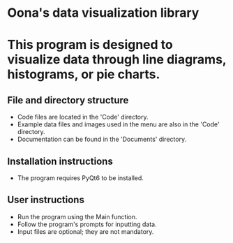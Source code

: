 # Oona's data visualization library

# This program is designed to visualize data through line diagrams, histograms, or pie charts.

## File and directory structure
- Code files are located in the 'Code' directory.
- Example data files and images used in the menu are also in the 'Code' directory.
- Documentation can be found in the 'Documents' directory.

## Installation instructions
- The program requires PyQt6 to be installed.

## User instructions
- Run the program using the Main function.
- Follow the program's prompts for inputting data.
- Input files are optional; they are not mandatory.   